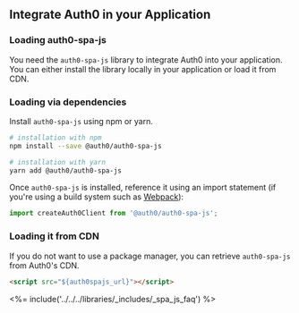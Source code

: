 <!-- markdownlint-disable MD002 MD041 -->

## Integrate Auth0 in your Application

### Loading auth0-spa-js

You need the `auth0-spa-js` library to integrate Auth0 into your application.
You can either install the library locally in your application or load it from CDN.

### Loading via dependencies

Install `auth0-spa-js` using npm or yarn.

```bash
# installation with npm
npm install --save @auth0/auth0-spa-js

# installation with yarn
yarn add @auth0/auth0-spa-js
```

Once `auth0-spa-js` is installed, reference it using an import statement (if you're using a build system such as [Webpack](https://webpack.js.org/)):

```js
import createAuth0Client from '@auth0/auth0-spa-js';
```

### Loading it from CDN
 
If you do not want to use a package manager, you can retrieve `auth0-spa-js` from Auth0's CDN.

```html
<script src="${auth0spajs_url}"></script>
```

<%= include('../../../libraries/_includes/_spa_js_faq') %>